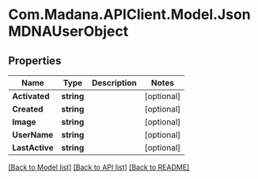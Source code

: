 
# Com.Madana.APIClient.Model.JsonMDNAUserObject

## Properties

Name | Type | Description | Notes
------------ | ------------- | ------------- | -------------
**Activated** | **string** |  | [optional] 
**Created** | **string** |  | [optional] 
**Image** | **string** |  | [optional] 
**UserName** | **string** |  | [optional] 
**LastActive** | **string** |  | [optional] 

[[Back to Model list]](../README.md#documentation-for-models)
[[Back to API list]](../README.md#documentation-for-api-endpoints)
[[Back to README]](../README.md)

